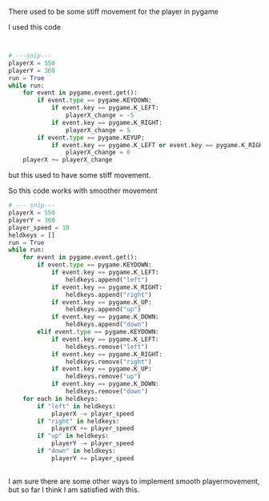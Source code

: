 There used to be some stiff movement for the player in pygame

I used this code
```py


# ---snip---
playerX = 550
playerY = 360
run = True
while run:
    for event in pygame.event.get():
        if event.type == pygame.KEYDOWN:
            if event.key == pygame.K_LEFT:
                playerX_change = -5
            if event.key == pygame.K_RIGHT:
                playerX_change = 5
        if event.type == pygame.KEYUP:
            if event.key == pygame.K_LEFT or event.key == pygame.K_RIGHT:
                playerX_change = 0
    playerX += playerX_change
```

but this used to have some stiff movement.

So this code works with smoother movement
```py
# --- snip---
playerX = 550
playerY = 360
player_speed = 10
heldkeys = []
run = True
while run:
    for event in pygame.event.get():
        if event.type == pygame.KEYDOWN:
            if event.key == pygame.K_LEFT:
                heldkeys.append("left")
            if event.key == pygame.K_RIGHT:
                heldkeys.append("right")
            if event.key == pygame.K_UP:
                heldkeys.append("up")
            if event.key == pygame.K_DOWN:
                heldkeys.append("down")
        elif event.type == pygame.KEYDOWN:
            if event.key == pygame.K_LEFT:
                heldkeys.remove("left")
            if event.key == pygame.K_RIGHT:
                heldkeys.remove("right")
            if event.key == pygame.K_UP:
                heldkeys.remove("up")
            if event.key == pygame.K_DOWN:
                heldkeys.remove("down")
    for each in heldkeys:
        if "left" in heldkeys:
            playerX -= player_speed
        if "right" in heldkeys:
            playerX += player_speed    
        if "up" in heldkeys:
            playerY -= player_speed
        if "down" in heldkeys:
            playerY += player_speed  
            
```
I am sure there are some other ways to implement smooth playermovement, but so far I think I am satisfied with this.
